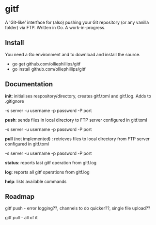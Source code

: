 # gitf
A 'Git-like' interface for (also) pushing your Git repository (or any vanilla folder) via FTP.
Written in Go. A work-in-progress.

## Install
You need a Go environment and to download and install the source.
 - go get github.com/olliephillips/gitf
 - go install github.com/olliephillips/gitf

## Documentation
**init**: initialises respository/directory, creates gitf.toml and gitf.log. Adds to .gitignore

-s server -u username -p password -P port


**push**: sends files in local directory to FTP server configured in gitf.toml

-s server -u username -p password -P port


**pull** (not implemented) : retrieves files to local directory from FTP server configured in gitf.toml

-s server -u username -p password -P port


**status**: reports last gitf operation from gitf.log


**log**: reports all gitf operations from gitf.log


**help**: lists available commands

## Roadmap	
gitf push
	- error logging??, channels to do quicker??, single file upload??
	
gitf pull
	- all of it